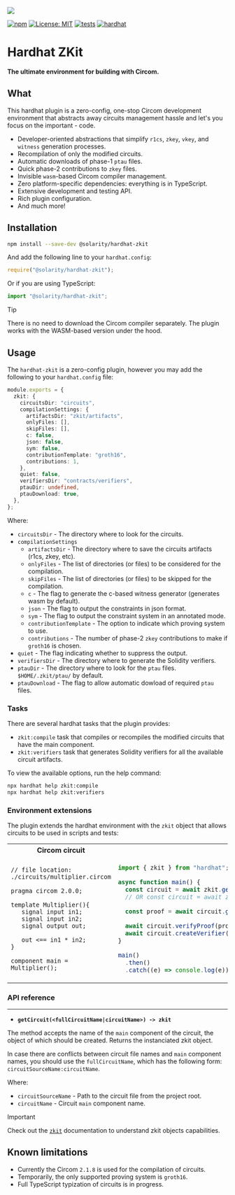 ![](https://github.com/dl-solarity/hardhat-zkit/assets/47551140/938bf108-194d-45de-a6f1-7280aaa0c8c1)

[![npm](https://img.shields.io/npm/v/@solarity/hardhat-zkit.svg)](https://www.npmjs.com/package/@solarity/hardhat-zkit)
[![License: MIT](https://img.shields.io/badge/License-MIT-yellow.svg)](https://opensource.org/licenses/MIT)
[![tests](https://github.com/dl-solarity/hardhat-zkit/actions/workflows/tests.yml/badge.svg?branch=master)](./.github/workflows/tests.yml)
[![hardhat](https://hardhat.org/buidler-plugin-badge.svg?1)](https://hardhat.org)

# Hardhat ZKit

**The ultimate environment for building with Circom.**

## What

This hardhat plugin is a zero-config, one-stop Circom development environment that abstracts away circuits management hassle and let's you focus on the important - code.

- Developer-oriented abstractions that simplify `r1cs`, `zkey`, `vkey`, and `witness` generation processes.
- Recompilation of only the modified circuits.
- Automatic downloads of phase-1 `ptau` files.
- Quick phase-2 contributions to `zkey` files.
- Invisible `wasm`-based Circom compiler management.
- Zero platform-specific dependencies: everything is in TypeScript.
- Extensive development and testing API.
- Rich plugin configuration.
- And much more!

## Installation

```bash
npm install --save-dev @solarity/hardhat-zkit
```

And add the following line to your `hardhat.config`:

```js
require("@solarity/hardhat-zkit");
```

Or if you are using TypeScript:

```ts
import "@solarity/hardhat-zkit";
```

> [!TIP] 
> There is no need to download the Circom compiler separately. The plugin works with the WASM-based version under the hood.

## Usage

The `hardhat-zkit` is a zero-config plugin, however you may add the following to your `hardhat.config` file:

```ts
module.exports = {
  zkit: {
    circuitsDir: "circuits",
    compilationSettings: {
      artifactsDir: "zkit/artifacts",
      onlyFiles: [],
      skipFiles: [],
      c: false,
      json: false,
      sym: false,
      contributionTemplate: "groth16",
      contributions: 1,
    },
    quiet: false,
    verifiersDir: "contracts/verifiers",
    ptauDir: undefined,
    ptauDownload: true,
  },
};
```

Where:

- `circuitsDir` - The directory where to look for the circuits.
- `compilationSettings`
  - `artifactsDir` - The directory where to save the circuits artifacts (r1cs, zkey, etc).
  - `onlyFiles` - The list of directories (or files) to be considered for the compilation.
  - `skipFiles` - The list of directories (or files) to be skipped for the compilation.
  - `c` - The flag to generate the c-based witness generator (generates wasm by default).
  - `json` - The flag to output the constraints in json format.
  - `sym` - The flag to output the constraint system in an annotated mode.
  - `contributionTemplate` - The option to indicate which proving system to use.
  - `contributions` - The number of phase-2 `zkey` contributions to make if `groth16` is chosen.
- `quiet` - The flag indicating whether to suppress the output.
- `verifiersDir` - The directory where to generate the Solidity verifiers.
- `ptauDir` - The directory where to look for the `ptau` files. `$HOME/.zkit/ptau/` by default.
- `ptauDownload` - The flag to allow automatic dowload of required `ptau` files.

### Tasks

There are several hardhat tasks that the plugin provides:

- `zkit:compile` task that compiles or recompiles the modified circuits that have the main component.
- `zkit:verifiers` task that generates Solidity verifiers for all the available circuit artifacts.

To view the available options, run the help command:

```bash
npx hardhat help zkit:compile
npx hardhat help zkit:verifiers
```

### Environment extensions

The plugin extends the hardhat environment with the `zkit` object that allows circuits to be used in scripts and tests:

<table style="width:100%">
<tr>
<th>Circom circuit</th>
<th>Usage example</th>
</tr>

<tr>
<td>

```circom
// file location: ./circuits/multiplier.circom

pragma circom 2.0.0;

template Multiplier(){
   signal input in1;
   signal input in2;
   signal output out;
   
   out <== in1 * in2;
}

component main = Multiplier();
```
  
</td>
<td>

```ts
import { zkit } from "hardhat";

async function main() {
  const circuit = await zkit.getCircuit("Multiplier");
  // OR const circuit = await zkit.getCircuit("circuits/multiplier.circom:Multiplier");

  const proof = await circuit.generateProof({ in1: "4", in2: "2" });

  await circuit.verifyProof(proof); // success
  await circuit.createVerifier();
}

main()
  .then()
  .catch((e) => console.log(e));
```

</td>
</tr>
</table>

### API reference

---

- **`getCircuit(<fullCircuitName|circuitName>) -> zkit`**

The method accepts the name of the `main` component of the circuit, the object of which should be created. Returns the instanciated zkit object.

In case there are conflicts between circuit file names and `main` component names, you should use the `fullCircuitName`, which has the following form: `circuitSourceName:circuitName`.

Where:

- `circuitSourceName` - Path to the circuit file from the project root.
- `circuitName` - Сircuit `main` component name.

> [!IMPORTANT] 
> Check out the [`zkit`](https://github.com/dl-solarity/zkit) documentation to understand zkit objects capabilities.

## Known limitations

- Currently the Circom `2.1.8` is used for the compilation of circuits.
- Temporarily, the only supported proving system is `groth16`.
- Full TypeScript typization of circuits is in progress.
